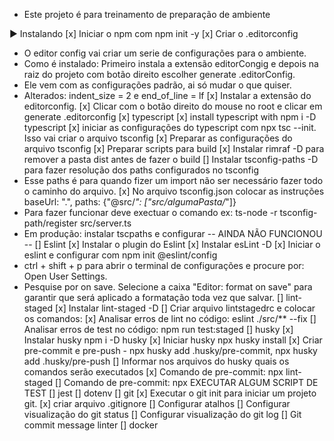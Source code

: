 - Este projeto é para treinamento de preparação de ambiente
 
► Instalando
 [x] Iniciar o npm com npm init -y
 [x] Criar o .editorconfig
  - O editor config vai criar um serie de configurações para o ambiente.
  - Como é instalado: Primeiro instala a extensão editorCongig e depois na raiz do projeto com botão direito escolher generate .editorConfig.
  - Ele vem com as configurações padrão, ai só mudar o que quiser.
  - Alterados: indent_size = 2 e end_of_line = lf
  [x] Instalar a extensão do editorconfig.
  [x] Clicar com o botão direito do mouse no root e clicar em generate .editorconfig
 [x] typescript
  [x] install typescript with npm i -D typescript
  [x] iniciar as configurações do typescript com npx tsc --init. Isso vai criar o arquivo tsconfig
  [x] Preparar as configurações do arquivo tsconfig
  [x] Preparar scripts para build
  [x] Instalar rimraf -D para remover a pasta dist antes de fazer o build
  [] Instalar tsconfig-paths -D para fazer resolução dos paths configurados no tsconfig
   - Esse paths é para quando fizer um import não ser necessário fazer todo o caminho do arquivo.
   [x] No arquivo tsconfig.json colocar as instruções baseUrl: ".", paths: {"@src/*": ["src/algumaPasta/*"]}
   - Para fazer funcionar deve exectuar o comando ex: ts-node -r tsconfig-path/register src/server.ts
   - Em produção: instalar tscpaths e configurar -- AINDA NÃO FUNCIONOU --
 [] Eslint
  [x] Instalar o plugin do Eslint
  [x] Instalar esLint -D
  [x] Iniciar o eslint e configurar com npm init @eslint/config
  - ctrl + shift + p para abrir o terminal de configurações e procure por: Open User Settings.
  - Pesquise por on save. Selecione a caixa "Editor: format on save" para garantir que será aplicado a formatação toda vez que salvar.
  [] lint-staged
   [x] Instalar lint-staged -D
   [] Criar arquivo lintstagedrc e colocar os comandos:
    [x] Analisar erros de lint no código: eslint ./src/** --fix
    [] Analisar erros de test no código: npm run test:staged
 [] husky
  [x] Instalar husky npm i -D husky
  [x] Iniciar husky npx husky install
  [x] Criar pre-commit e pre-push - npx husky add .husky/pre-commit, npx husky add .husky/pre-push
  [] Informar nos arquivos do husky quais os comandos serão executados
   [x] Comando de pre-commit: npx lint-staged
   [] Comando de pre-commit: npx EXECUTAR ALGUM SCRIPT DE TEST
 [] jest
 [] dotenv
 [] git
  [x] Executar o git init para iniciar um projeto git.
  [x] criar arquivo .gitignore
  [] Configurar atalhos
  [] Configurar visualização do git status
  [] Configurar visualização do git log
  [] Git commit message linter
 [] docker